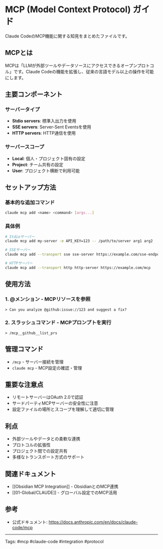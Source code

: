 # MCP (Model Context Protocol) ガイド

Claude CodeのMCP機能に関する知見をまとめたファイルです。

## MCPとは
MCPは「LLMが外部ツールやデータソースにアクセスできるオープンプロトコル」です。Claude Codeの機能を拡張し、従来の言語モデル以上の操作を可能にします。

## 主要コンポーネント

### サーバータイプ
- **Stdio servers**: 標準入出力を使用
- **SSE servers**: Server-Sent Eventsを使用  
- **HTTP servers**: HTTP通信を使用

### サーバースコープ
- **Local**: 個人・プロジェクト固有の設定
- **Project**: チーム共有の設定
- **User**: プロジェクト横断で利用可能

## セットアップ方法

### 基本的な追加コマンド
```bash
claude mcp add <name> <command> [args...]
```

### 具体例
```bash
# Stdioサーバー
claude mcp add my-server -e API_KEY=123 -- /path/to/server arg1 arg2

# SSEサーバー  
claude mcp add --transport sse sse-server https://example.com/sse-endpoint

# HTTPサーバー
claude mcp add --transport http http-server https://example.com/mcp
```

## 使用方法

### 1. @メンション - MCPリソースを参照
```
> Can you analyze @github:issue://123 and suggest a fix?
```

### 2. スラッシュコマンド - MCPプロンプトを実行
```
> /mcp__github__list_prs
```

## 管理コマンド
- `/mcp` - サーバー接続を管理
- `claude mcp` - MCP設定の確認・管理

## 重要な注意点
- リモートサーバーはOAuth 2.0で認証
- サードパーティMCPサーバーの安全性に注意
- 設定ファイルの場所とスコープを理解して適切に管理

## 利点
- 外部ツールやデータとの柔軟な連携
- プロトコルの拡張性
- プロジェクト間での設定共有
- 多様なトランスポート方式のサポート

## 関連ドキュメント
- [[Obsidian MCP Integration]] - ObsidianとのMCP連携
- [[01-Global/CLAUDE]] - グローバル設定でのMCP活用

## 参考
- 公式ドキュメント: https://docs.anthropic.com/en/docs/claude-code/mcp

---
Tags: #mcp #claude-code #integration #protocol